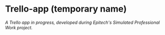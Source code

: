 # Trello-app (temporary name)
*A Trello app in progress, developed during Epitech's Simulated Professional Work project.*
